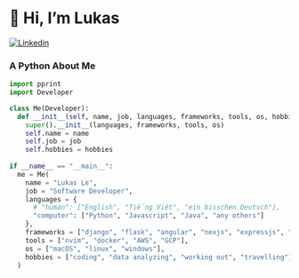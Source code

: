 # 👋 Hi, I’m Lukas
[![Linkedin](https://img.shields.io/badge/Lukas-blue?style=flat-square&logo=Linkedin&logoColor=white&link=https://www.linkedin.com/in/l0ng-le/)](https://www.linkedin.com/in/l0ng-le/)
### A Python About Me  

```Python
import pprint
import Developer

class Me(Developer):
  def __init__(self, name, job, languages, frameworks, tools, os, hobbies):
    super().__init__(languages, frameworks, tools, os)
    self.name = name
    self.job = job
    self.hobbies = hobbies
    
if __name__ == "__main__":
  me = Me(
    name = "Lukas Le",
    job = "Software Developer",
    languages = {
      # "human": ["English", "Tiếng Việt", "ein bisschen Deutsch"],
      "computer": ["Python", "Javascript", "Java", "any others"]
    },
    frameworks = ["django", "flask", "angular", "nexjs", "expressjs", "nestjs"],
    tools = ["nvim", "docker", "AWS", "GCP"],
    os = ["macOS", "linux", "windows"],
    hobbies = ["coding", "data analyzing", "working out", "travelling"]
  )
```

